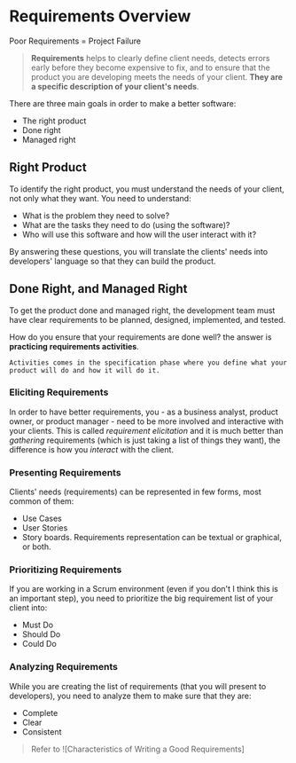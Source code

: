 # Requirements Overview
Poor Requirements = Project Failure

> **Requirements** helps to clearly define client needs, detects errors early before they become expensive to fix, and to ensure that the product you are developing meets the needs of your client.
> **They are a specific description of your client's needs**.
 
There are three main goals in order to make a better software:
- The right product
- Done right
- Managed right

## Right Product
To identify the right product, you must understand the needs of your client, not only what they want.
You need to understand:
- What is the problem they need to solve?
- What are the tasks they need to do (using the software)?
- Who will use this software and how will the user interact with it?

By answering these questions, you will translate the clients' needs into developers' language so that they can build the product.

## Done Right, and Managed Right
To get the product done and managed right, the development team must have clear requirements to be planned, designed, implemented, and tested.

How do you ensure that your requirements are done well?
the answer is **practicing requirements activities**.
```text
Activities comes in the specification phase where you define what your product will do and how it will do it.
```
### Eliciting Requirements
In order to have better requirements, you - as a business analyst, product owner, or product manager - need to be more involved and interactive with your clients. This is called *requirement elicitation* and it is much better than *gathering* requirements (which is just taking a list of things they want), the difference is how you *interact* with the client.

### Presenting Requirements
Clients' needs (requirements) can be represented in few forms, most common of them:
- Use Cases
- User Stories
- Story boards.
Requirements representation can be textual or graphical, or both.

### Prioritizing Requirements
If you are working in a Scrum environment (even if you don't I think this is an important step), you need to prioritize the big requirement list of your client into:
- Must Do
- Should Do
- Could Do

### Analyzing Requirements
While you are creating the list of requirements (that you will present to developers), you need to analyze them to make sure that they are:
- Complete
- Clear
- Consistent
> Refer to ![Characteristics of Writing a Good Requirements]



